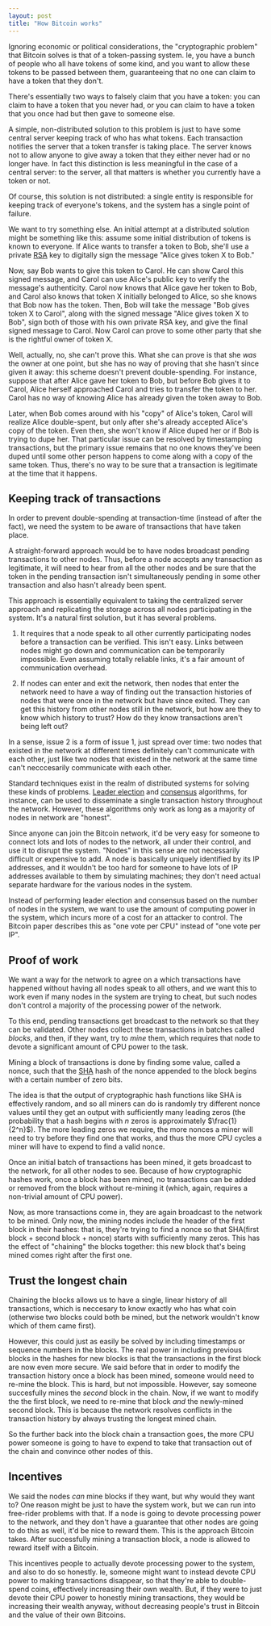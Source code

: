 ```yaml
---
layout: post
title: "How Bitcoin works"
---
```


Ignoring economic or political considerations, the "cryptographic problem" that
Bitcoin solves is that of a token-passing system. Ie, you have a bunch of
people who all have tokens of some kind, and you want to allow these tokens to
be passed between them, guaranteeing that no one can claim to have a token that
they don't.

There's essentially two ways to falsely claim that you have a token: you can
claim to have a token that you never had, or you can claim to have a token that
you once had but then gave to someone else.

A simple, non-distributed solution to this problem is just to have some central
server keeping track of who has what tokens. Each transaction notifies the
server that a token transfer is taking place. The server knows not to allow
anyone to give away a token that they either never had or no longer have. In
fact this distinction is less meaningful in the case of a central server: to
the server, all that matters is whether you currently have a token or not.

Of course, this solution is not distributed: a single entity is responsible for
keeping track of everyone's tokens, and the system has a single point of
failure.

We want to try something else. An initial attempt at a distributed solution
might be something like this: assume some initial distribution of tokens is
known to everyone. If Alice wants to transfer a token to Bob, she'll use a
private [RSA] key to digitally sign the message "Alice gives token X to Bob."

Now, say Bob wants to give this token to Carol. He can show Carol this signed
message, and Carol can use Alice's public key to verify the message's
authenticity. Carol now knows that Alice gave her token to Bob, and Carol also
knows that token X initially belonged to Alice, so she knows that Bob now has
the token. Then, Bob will take the message "Bob gives token X to Carol", along
with the signed message "Alice gives token X to Bob", sign both of those with
his own private RSA key, and give the final signed message to Carol. Now Carol
can prove to some other party that she is the rightful owner of token X.

Well, actually, no, she can't prove this. What she can prove is that she _was_
the owner at one point, but she has no way of proving that she hasn't since
given it away: this scheme doesn't prevent double-spending. For instance,
suppose that after Alice gave her token to Bob, but before Bob gives it to
Carol, Alice herself approached Carol and tries to transfer the token to her.
Carol has no way of knowing Alice has already given the token away to Bob.

Later, when Bob comes around with his "copy" of Alice's token, Carol will
realize Alice double-spent, but only after she's already accepted Alice's copy
of the token. Even then, she won't know if Alice duped her or if Bob is trying
to dupe her. That particular issue can be resolved by timestamping
transactions, but the primary issue remains that no one knows they've been
duped until some other person happens to come along with a copy of the same
token. Thus, there's no way to be sure that a transaction is legitimate at the
time that it happens.

## Keeping track of transactions

In order to prevent double-spending at transaction-time (instead of after the
fact), we need the system to be aware of transactions that have taken place.

A straight-forward approach would be to have nodes broadcast pending
transactions to other nodes. Thus, before a node accepts any transaction as
legitimate, it will need to hear from all the other nodes and be sure that the
token in the pending transaction isn't simultaneously pending in some other
transaction and also hasn't already been spent. 

This approach is essentially equivalent to taking the centralized server
approach and replicating the storage across all nodes participating in the
system. It's a natural first solution, but it has several problems.

1. It requires that a node speak to all other currently participating nodes
before a transaction can be verified. This isn't easy. Links between nodes
might go down and communication can be temporarily impossible. Even assuming
totally reliable links, it's a fair amount of communication overhead.

2. If nodes can enter and exit the network, then nodes that enter the network
need to have a way of finding out the transaction histories of nodes that were
once in the network but have since exited. They can get this history from other
nodes still in the network, but how are they to know which history to trust?
How do they know transactions aren't being left out?

In a sense, issue 2 is a form of issue 1, just spread over time: two nodes that
existed in the network at different times definitely can't communicate with
each other, just like two nodes that existed in the network at the same time
can't necccesarily communicate with each other.

Standard techniques exist in the realm of distributed systems for solving these
kinds of problems. [Leader election] and [consensus] algorithms, for instance,
can be used to disseminate a single transaction history throughout the network.
However, these algorithms only work as long as a majority of nodes in network
are "honest".

Since anyone can join the Bitcoin network, it'd be very easy for someone to
connect lots and lots of nodes to the network, all under their control, and use
it to disrupt the system. "Nodes" in this sense are not necessarily difficult
or expensive to add. A node is basically uniquely identified by its IP
addresses, and it wouldn't be too hard for someone to have lots of IP addresses
available to them by simulating machines; they don't need actual separate
hardware for the various nodes in the system.

Instead of performing leader election and consensus based on the number of
nodes in the system, we want to use the amount of computing power in the
system, which incurs more of a cost for an attacker to control. The Bitcoin
paper describes this as "one vote per CPU" instead of "one vote per IP".

## Proof of work

We want a way for the network to agree on a which transactions have happened
without having all nodes speak to all others, and we want this to work even if
many nodes in the system are trying to cheat, but such nodes don't control a
majority of the processing power of the network.

To this end, pending transactions get broadcast to the network so that they can
be validated. Other nodes collect these transactions in batches called
_blocks_, and then, if they want, try to *mine* them, which requires that node
to devote a significant amount of CPU power to the task.

Mining a block of transactions is done by finding some value, called a nonce,
such that the [SHA] hash of the nonce appended to the block begins with a
certain number of zero bits.

The idea is that the output of cryptographic hash functions like SHA is
effectively random, and so all miners can do is randomly try different nonce
values until they get an output with sufficiently many leading zeros (the
probability that a hash begins with $n$ zeros is approximately
$\frac{1}{2^n}$). The more leading zeros we require, the more nonces a miner
will need to try before they find one that works, and thus the more CPU cycles
a miner will have to expend to find a valid nonce.

Once an initial batch of transactions has been mined, it gets broadcast to the
network, for all other nodes to see. Because of how cryptographic hashes work,
once a block has been mined, no transactions can be added or removed from the
block without re-mining it (which, again, requires a non-trivial amount of CPU
power).

Now, as more transactions come in, they are again broadcast to the network to
be mined. Only now, the mining nodes include the header of the first block in
their hashes: that is, they're trying to find a nonce so that SHA(first block +
second block + nonce) starts with sufficiently many zeros. This has the effect
of "chaining" the blocks together: this new block that's being mined comes
right after the first one.

## Trust the longest chain

Chaining the blocks allows us to have a single, linear history of all
transactions, which is neccesary to know exactly who has what coin (otherwise
two blocks could both be mined, but the network wouldn't know which of them
came first).

However, this could just as easily be solved by including timestamps or
sequence numbers in the blocks. The real power in including previous blocks in
the hashes for new blocks is that the transactions in the first block are now
even more secure. We said before that in order to modify the transaction
history once a block has been mined, someone would need to re-mine the block.
This is hard, but not impossible. However, say someone succesfully mines the
_second_ block in the chain. Now, if we want to modify the the first block, we
need to re-mine that block *and* the newly-mined second block. This is because
the network resolves conflicts in the transaction history by always trusting
the longest mined chain.

So the further back into the block chain a transaction goes, the more CPU power
someone is going to have to expend to take that transaction out of the chain
and convince other nodes of this.

## Incentives

We said the nodes *can* mine blocks if they want, but why would they want to?
One reason might be just to have the system work, but we can run into
free-rider problems with that. If a node is going to devote processing power to
the network, and they don't have a guarantee that other nodes are going to do
this as well, it'd be nice to reward them. This is the approach Bitcoin takes.
After successfully mining a transaction block, a node is allowed to reward
itself with a Bitcoin.

This incentives people to actually devote processing power to the system, and
also to do so honestly. Ie, someone might want to instead devote CPU power to
making transactions disappear, so that they're able to double-spend coins,
effectively increasing their own wealth. But, if they were to just devote their
CPU power to honestly mining transactions, they would be increasing their
wealth anyway, without decreasing people's trust in Bitcoin and the value of
their own Bitcoins.

[RSA]: https://en.wikipedia.org/wiki/RSA_(cryptosystem)
[Leader election]: https://en.wikipedia.org/wiki/Leader_election
[consensus]: https://en.wikipedia.org/wiki/Consensus_(computer_science)
[SHA]: https://en.wikipedia.org/wiki/Secure_Hash_Algorithm
